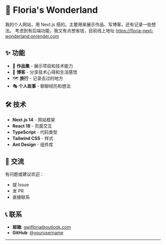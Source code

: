 # 🌟 Floria's Wonderland

我的个人网站，用 Next.js 搭的。主要用来展示作品、写博客，还有记录一些想法。
考虑到有后端功能，我又有点想省钱，目前线上地址
https://floria-next-wonderland.onrender.com

## ✨ 功能

- 🎨 **作品集** - 展示项目和技术能力
- 📝 **博客** - 分享技术心得和生活感悟
- 🗺️ **旅行** - 记录去过的地方
- 🎭 **个人故事** - 聊聊经历和想法

## 🛠️ 技术

- **Next.js 14** - 网站框架
- **React 18** - 页面交互
- **TypeScript** - 代码类型
- **Tailwind CSS** - 样式
- **Ant Design** - 组件库

## 🤝 交流

有问题或建议欢迎：

- 提 Issue
- 发 PR
- 直接联系

## 📞 联系

- **邮箱**: gwifloria@outlook.com
- **GitHub**: [@yourusername](https://github.com/gwifloria)

---

